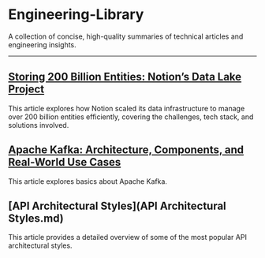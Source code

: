 # Engineering-Library
A collection of concise, high-quality summaries of technical articles and engineering insights.

---

## [Storing 200 Billion Entities: Notion’s Data Lake Project](Notion's%20Data%20Lake.md)
This article explores how Notion scaled its data infrastructure to manage over 200 billion entities efficiently, covering the challenges, tech stack, and solutions involved.  
## [Apache Kafka: Architecture, Components, and Real-World Use Cases](Apache-Kafka-Basics.md)
This article explores basics about Apache Kafka.
## [API Architectural Styles](API Architectural Styles.md)
This article provides a detailed overview of some of the most popular API architectural styles.
